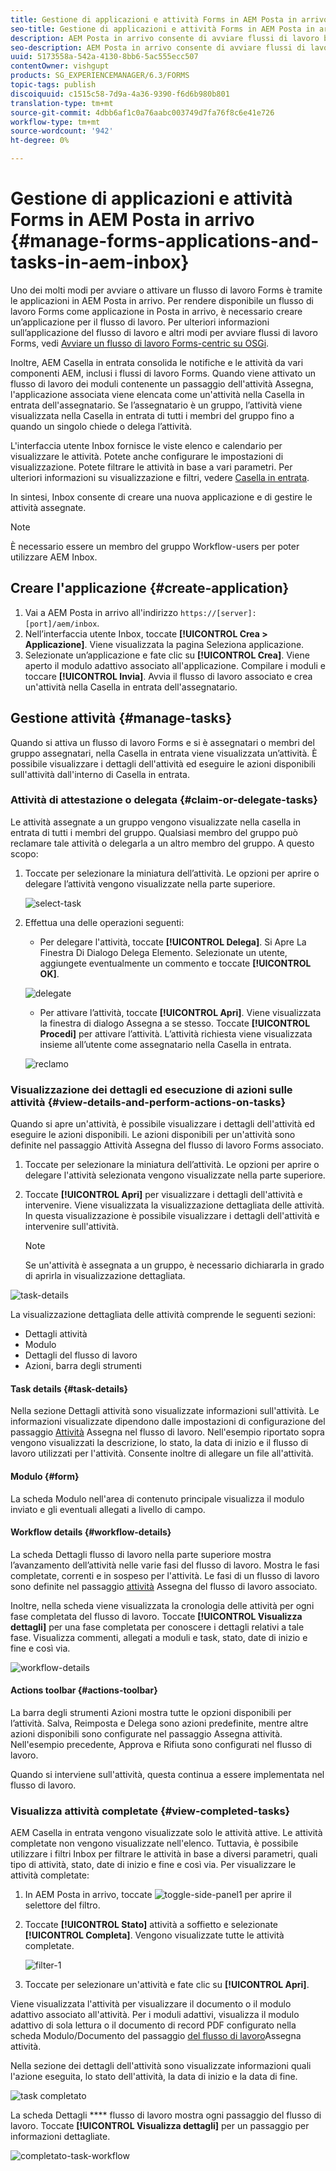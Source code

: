 ```yaml
---
title: Gestione di applicazioni e attività Forms in AEM Posta in arrivo
seo-title: Gestione di applicazioni e attività Forms in AEM Posta in arrivo
description: AEM Posta in arrivo consente di avviare flussi di lavoro basati su Forms inviando applicazioni e gestendo attività.
seo-description: AEM Posta in arrivo consente di avviare flussi di lavoro basati su Forms inviando applicazioni e gestendo attività.
uuid: 5173558a-542a-4130-8bb6-5ac555ecc507
contentOwner: vishgupt
products: SG_EXPERIENCEMANAGER/6.3/FORMS
topic-tags: publish
discoiquuid: c1515c58-7d9a-4a36-9390-f6d6b980b801
translation-type: tm+mt
source-git-commit: 4dbb6af1c0a76aabc003749d7fa76f8c6e41e726
workflow-type: tm+mt
source-wordcount: '942'
ht-degree: 0%

---
```



# Gestione di applicazioni e attività Forms in AEM Posta in arrivo {#manage-forms-applications-and-tasks-in-aem-inbox}

Uno dei molti modi per avviare o attivare un flusso di lavoro Forms è tramite le applicazioni in AEM Posta in arrivo. Per rendere disponibile un flusso di lavoro Forms come applicazione in Posta in arrivo, è necessario creare un’applicazione per il flusso di lavoro. Per ulteriori informazioni sull’applicazione del flusso di lavoro e altri modi per avviare flussi di lavoro Forms, vedi [Avviare un flusso di lavoro Forms-centric su OSGi](/help/forms/using/aem-forms-workflow.md#launch).

Inoltre, AEM Casella in entrata consolida le notifiche e le attività da vari componenti AEM, inclusi i flussi di lavoro Forms. Quando viene attivato un flusso di lavoro dei moduli contenente un passaggio dell&#39;attività Assegna, l&#39;applicazione associata viene elencata come un&#39;attività nella Casella in entrata dell&#39;assegnatario. Se l’assegnatario è un gruppo, l’attività viene visualizzata nella Casella in entrata di tutti i membri del gruppo fino a quando un singolo chiede o delega l’attività.

L&#39;interfaccia utente Inbox fornisce le viste elenco e calendario per visualizzare le attività. Potete anche configurare le impostazioni di visualizzazione. Potete filtrare le attività in base a vari parametri. Per ulteriori informazioni su visualizzazione e filtri, vedere [Casella in entrata](/help/sites-authoring/inbox.md).

In sintesi, Inbox consente di creare una nuova applicazione e di gestire le attività assegnate.

>[!NOTE]
>
>È necessario essere un membro del gruppo Workflow-users per poter utilizzare AEM Inbox.

## Creare l&#39;applicazione {#create-application}

1. Vai a AEM Posta in arrivo all&#39;indirizzo `https://[server]:[port]/aem/inbox`.
1. Nell’interfaccia utente Inbox, toccate **[!UICONTROL Crea > Applicazione]**. Viene visualizzata la pagina Seleziona applicazione.
1. Selezionate un’applicazione e fate clic su **[!UICONTROL Crea]**. Viene aperto il modulo adattivo associato all&#39;applicazione. Compilare i moduli e toccare **[!UICONTROL Invia]**. Avvia il flusso di lavoro associato e crea un&#39;attività nella Casella in entrata dell&#39;assegnatario.

## Gestione attività {#manage-tasks}

Quando si attiva un flusso di lavoro Forms e si è assegnatari o membri del gruppo assegnatari, nella Casella in entrata viene visualizzata un’attività. È possibile visualizzare i dettagli dell&#39;attività ed eseguire le azioni disponibili sull&#39;attività dall&#39;interno di Casella in entrata.

### Attività di attestazione o delegata {#claim-or-delegate-tasks}

Le attività assegnate a un gruppo vengono visualizzate nella casella in entrata di tutti i membri del gruppo. Qualsiasi membro del gruppo può reclamare tale attività o delegarla a un altro membro del gruppo. A questo scopo:

1. Toccate per selezionare la miniatura dell’attività. Le opzioni per aprire o delegare l’attività vengono visualizzate nella parte superiore.

   ![select-task](assets/select-task.png)

1. Effettua una delle operazioni seguenti:

   * Per delegare l&#39;attività, toccate **[!UICONTROL Delega]**. Si Apre La Finestra Di Dialogo Delega Elemento. Selezionate un utente, aggiungete eventualmente un commento e toccate **[!UICONTROL OK]**.

   ![delegate](assets/delegate.png)

   * Per attivare l’attività, toccate **[!UICONTROL Apri]**. Viene visualizzata la finestra di dialogo Assegna a se stesso. Toccate **[!UICONTROL Procedi]** per attivare l’attività. L’attività richiesta viene visualizzata insieme all’utente come assegnatario nella Casella in entrata.

   ![reclamo](assets/claim.png)

### Visualizzazione dei dettagli ed esecuzione di azioni sulle attività {#view-details-and-perform-actions-on-tasks}

Quando si apre un&#39;attività, è possibile visualizzare i dettagli dell&#39;attività ed eseguire le azioni disponibili. Le azioni disponibili per un&#39;attività sono definite nel passaggio Attività Assegna del flusso di lavoro Forms associato.

1. Toccate per selezionare la miniatura dell’attività. Le opzioni per aprire o delegare l&#39;attività selezionata vengono visualizzate nella parte superiore.
1. Toccate **[!UICONTROL Apri]** per visualizzare i dettagli dell&#39;attività e intervenire. Viene visualizzata la visualizzazione dettagliata delle attività. In questa visualizzazione è possibile visualizzare i dettagli dell&#39;attività e intervenire sull&#39;attività.

   >[!NOTE]
   >
   >Se un&#39;attività è assegnata a un gruppo, è necessario dichiararla in grado di aprirla in visualizzazione dettagliata.

![task-details](assets/task-details.png)

La visualizzazione dettagliata delle attività comprende le seguenti sezioni:

* Dettagli attività
* Modulo
* Dettagli del flusso di lavoro
* Azioni, barra degli strumenti

#### Task details {#task-details}

Nella sezione Dettagli attività sono visualizzate informazioni sull&#39;attività. Le informazioni visualizzate dipendono dalle impostazioni di configurazione del passaggio [Attività](/help/sites-developing/workflows-step-ref.md) Assegna nel flusso di lavoro. Nell&#39;esempio riportato sopra vengono visualizzati la descrizione, lo stato, la data di inizio e il flusso di lavoro utilizzati per l&#39;attività. Consente inoltre di allegare un file all&#39;attività.

#### Modulo {#form}

La scheda Modulo nell&#39;area di contenuto principale visualizza il modulo inviato e gli eventuali allegati a livello di campo.

#### Workflow details {#workflow-details}

La scheda Dettagli flusso di lavoro nella parte superiore mostra l’avanzamento dell’attività nelle varie fasi del flusso di lavoro. Mostra le fasi completate, correnti e in sospeso per l&#39;attività. Le fasi di un flusso di lavoro sono definite nel passaggio [attività](/help/sites-developing/workflows-step-ref.md) Assegna del flusso di lavoro associato.

Inoltre, nella scheda viene visualizzata la cronologia delle attività per ogni fase completata del flusso di lavoro. Toccate **[!UICONTROL Visualizza dettagli]** per una fase completata per conoscere i dettagli relativi a tale fase. Visualizza commenti, allegati a moduli e task, stato, date di inizio e fine e così via.

![workflow-details](assets/workflow-details.png)

#### Actions toolbar {#actions-toolbar}

La barra degli strumenti Azioni mostra tutte le opzioni disponibili per l’attività. Salva, Reimposta e Delega sono azioni predefinite, mentre altre azioni disponibili sono configurate nel passaggio [](/help/sites-developing/workflows-step-ref.md)Assegna attività. Nell&#39;esempio precedente, Approva e Rifiuta sono configurati nel flusso di lavoro.

Quando si interviene sull&#39;attività, questa continua a essere implementata nel flusso di lavoro.

### Visualizza attività completate {#view-completed-tasks}

AEM Casella in entrata vengono visualizzate solo le attività attive. Le attività completate non vengono visualizzate nell&#39;elenco. Tuttavia, è possibile utilizzare i filtri Inbox per filtrare le attività in base a diversi parametri, quali tipo di attività, stato, date di inizio e fine e così via. Per visualizzare le attività completate:

1. In AEM Posta in arrivo, toccate ![toggle-side-panel1](assets/toggle-side-panel1.png) per aprire il selettore del filtro.
1. Toccate **[!UICONTROL Stato]** attività a soffietto e selezionate **[!UICONTROL Completa]**. Vengono visualizzate tutte le attività completate.

   ![filter-1](assets/filter-1.png)

1. Toccate per selezionare un&#39;attività e fate clic su **[!UICONTROL Apri]**.

Viene visualizzata l&#39;attività per visualizzare il documento o il modulo adattivo associato all&#39;attività. Per i moduli adattivi, visualizza il modulo adattivo di sola lettura o il documento di record PDF configurato nella scheda Modulo/Documento del passaggio [del flusso di lavoro](/help/sites-developing/workflows-step-ref.md)Assegna attività.

Nella sezione dei dettagli dell&#39;attività sono visualizzate informazioni quali l&#39;azione eseguita, lo stato dell&#39;attività, la data di inizio e la data di fine.

![task completato](assets/completed-task.png)

La scheda Dettagli **** flusso di lavoro mostra ogni passaggio del flusso di lavoro. Toccate **[!UICONTROL Visualizza dettagli]** per un passaggio per informazioni dettagliate.

![completato-task-workflow](assets/completed-task-workflow.png)

